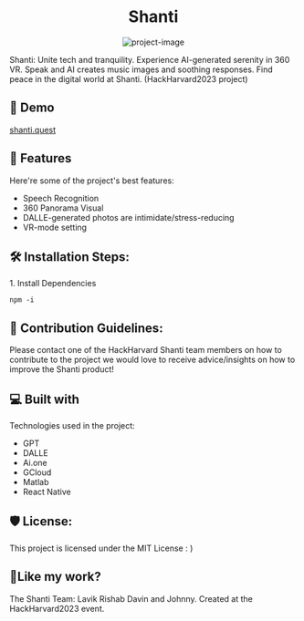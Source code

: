 <h1 align="center" id="title">Shanti</h1>

<p align="center"><img src="" alt="project-image"></p>

<p id="description">Shanti: Unite tech and tranquility. Experience AI-generated serenity in 360 VR. Speak and AI creates music images and soothing responses. Find peace in the digital world at Shanti. (HackHarvard2023 project)</p>

<h2>🚀 Demo</h2>

[shanti.quest](shanti.quest)
  
  
<h2>🧐 Features</h2>

Here're some of the project's best features:

*   Speech Recognition
*   360 Panorama Visual
*   DALLE-generated photos are intimidate/stress-reducing
*   VR-mode setting

<h2>🛠️ Installation Steps:</h2>

<p>1. Install Dependencies</p>

```
npm -i
```

<h2>🍰 Contribution Guidelines:</h2>

Please contact one of the HackHarvard Shanti team members on how to contribute to the project we would love to receive advice/insights on how to improve the Shanti product!

  
  
<h2>💻 Built with</h2>

Technologies used in the project:

*   GPT
*   DALLE
*   Ai.one
*   GCloud
*   Matlab
*   React Native

<h2>🛡️ License:</h2>

This project is licensed under the MIT License : )

<h2>💖Like my work?</h2>

The Shanti Team: Lavik Rishab Davin and Johnny. Created at the HackHarvard2023 event.
